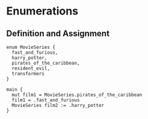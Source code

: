 # Enumerations

## Definition and Assignment
```the
enum MovieSeries {
  fast_and_furious,
  harry_potter,
  pirates_of_the_caribbean,
  resident_evil,
  transformers
}

main {
  mut film1 = MovieSeries.pirates_of_the_caribbean
  film1 = .fast_and_furious
  MovieSeries film2 := .harry_potter
}
```
